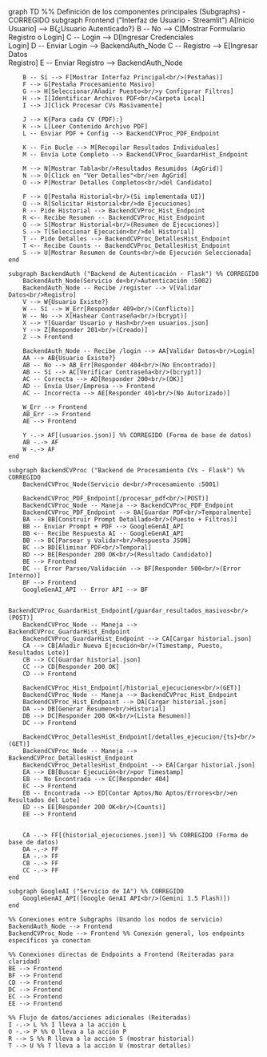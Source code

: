 graph TD
    %% Definición de los componentes principales (Subgraphs) - CORREGIDO
    subgraph Frontend ("Interfaz de Usuario - Streamlit")
        A[Inicio Usuario] --> B{¿Usuario Autenticado?}
        B -- No --> C[Mostrar Formulario<br/>Registro o Login]
        C -- Login --> D[Ingresar Credenciales<br/>Login]
        D -- Enviar Login --> BackendAuth_Node
        C -- Registro --> E[Ingresar Datos<br/>Registro]
        E -- Enviar Registro --> BackendAuth_Node

        B -- Sí --> F[Mostrar Interfaz Principal<br/>(Pestañas)]
        F --> G[Pestaña Procesamiento Masivo]
        G --> H[Seleccionar/Añadir Puesto<br/>y Configurar Filtros]
        H --> I[Identificar Archivos PDF<br/>Carpeta Local]
        I --> J[Click Procesar CVs Masivamente]

        J --> K{Para cada CV (PDF):}
        K --> L[Leer Contenido Archivo PDF]
        L -- Enviar PDF + Config --> BackendCVProc_PDF_Endpoint

        K -- Fin Bucle --> M[Recopilar Resultados Individuales]
        M -- Envía Lote Completo --> BackendCVProc_GuardarHist_Endpoint

        M --> N[Mostrar Tabla<br/>Resultados Resumidos (AgGrid)]
        N --> O[Click en "Ver Detalles"<br/>en AgGrid]
        O --> P[Mostrar Detalles Completos<br/>del Candidato]

        F --> Q[Pestaña Historial<br/>(Si implementada UI)]
        Q --> R[Solicitar Historial<br/>de Ejecuciones]
        R -- Pide Historial --> BackendCVProc_Hist_Endpoint
        R <-- Recibe Resumen -- BackendCVProc_Hist_Endpoint
        Q --> S[Mostrar Historial<br/>(Resumen de Ejecuciones)]
        S --> T[Seleccionar Ejecución<br/>del Historial]
        T -- Pide Detalles --> BackendCVProc_DetallesHist_Endpoint
        T <-- Recibe Counts -- BackendCVProc_DetallesHist_Endpoint
        S --> U[Mostrar Resumen de Counts<br/>de Ejecución Seleccionada]
    end

    subgraph BackendAuth ("Backend de Autenticación - Flask") %% CORREGIDO
        BackendAuth_Node(Servicio de<br/>Autenticación :5002)
        BackendAuth_Node -- Recibe /register --> V[Validar Datos<br/>Registro]
        V --> W{Usuario Existe?}
        W -- Sí --> W_Err[Responder 409<br/>(Conflicto)]
        W -- No --> X[Hashear Contraseña<br/>(bcrypt)]
        X --> Y[Guardar Usuario y Hash<br/>en usuarios.json]
        Y --> Z[Responder 201<br/>(Creado)]
        Z --> Frontend

        BackendAuth_Node -- Recibe /login --> AA[Validar Datos<br/>Login]
        AA --> AB{Usuario Existe?}
        AB -- No --> AB_Err[Responder 404<br/>(No Encontrado)]
        AB -- Sí --> AC[Verificar Contraseña<br/>(bcrypt)]
        AC -- Correcta --> AD[Responder 200<br/>(OK)]
        AD -- Envía User/Empresa --> Frontend
        AC -- Incorrecta --> AE[Responder 401<br/>(No Autorizado)]

        W_Err --> Frontend
        AB_Err --> Frontend
        AE --> Frontend

        Y -.-> AF[(usuarios.json)] %% CORREGIDO (Forma de base de datos)
        AB -.-> AF
        W -.-> AF
    end

    subgraph BackendCVProc ("Backend de Procesamiento CVs - Flask") %% CORREGIDO
        BackendCVProc_Node(Servicio de<br/>Procesamiento :5001)

        BackendCVProc_PDF_Endpoint[/procesar_pdf<br/>(POST)]
        BackendCVProc_Node -- Maneja --> BackendCVProc_PDF_Endpoint
        BackendCVProc_PDF_Endpoint --> BA[Guardar PDF<br/>Temporalmente]
        BA --> BB[Construir Prompt Detallado<br/>(Puesto + Filtros)]
        BB -- Enviar Prompt + PDF --> GoogleGenAI_API
        BB <-- Recibe Respuesta AI -- GoogleGenAI_API
        BB --> BC[Parsear y Validar<br/>Respuesta JSON]
        BC --> BD[Eliminar PDF<br/>Temporal]
        BD --> BE[Responder 200 OK<br/>(Resultado Candidato)]
        BE --> Frontend
        BC -- Error Parseo/Validación --> BF[Responder 500<br/>(Error Interno)]
        BF --> Frontend
        GoogleGenAI_API -- Error API --> BF

        BackendCVProc_GuardarHist_Endpoint[/guardar_resultados_masivos<br/>(POST)]
        BackendCVProc_Node -- Maneja --> BackendCVProc_GuardarHist_Endpoint
        BackendCVProc_GuardarHist_Endpoint --> CA[Cargar historial.json]
        CA --> CB[Añadir Nueva Ejecución<br/>(Timestamp, Puesto, Resultados Lote)]
        CB --> CC[Guardar historial.json]
        CC --> CD[Responder 200 OK]
        CD --> Frontend

        BackendCVProc_Hist_Endpoint[/historial_ejecuciones<br/>(GET)]
        BackendCVProc_Node -- Maneja --> BackendCVProc_Hist_Endpoint
        BackendCVProc_Hist_Endpoint --> DA[Cargar historial.json]
        DA --> DB[Generar Resumen<br/>Historial]
        DB --> DC[Responder 200 OK<br/>(Lista Resumen)]
        DC --> Frontend

        BackendCVProc_DetallesHist_Endpoint[/detalles_ejecucion/{ts}<br/>(GET)]
        BackendCVProc_Node -- Maneja --> BackendCVProc_DetallesHist_Endpoint
        BackendCVProc_DetallesHist_Endpoint --> EA[Cargar historial.json]
        EA --> EB[Buscar Ejecución<br/>por Timestamp]
        EB -- No Encontrada --> EC[Responder 404]
        EC --> Frontend
        EB -- Encontrada --> ED[Contar Aptos/No Aptos/Errores<br/>en Resultados del Lote]
        ED --> EE[Responder 200 OK<br/>(Counts)]
        EE --> Frontend


        CA -.-> FF[(historial_ejecuciones.json)] %% CORREGIDO (Forma de base de datos)
        DA -.-> FF
        EA -.-> FF
        CB -.-> FF
        CC -.-> FF
    end

    subgraph GoogleAI ("Servicio de IA") %% CORREGIDO
        GoogleGenAI_API([Google GenAI API<br/>(Gemini 1.5 Flash)])
    end

    %% Conexiones entre Subgraphs (Usando los nodos de servicio)
    BackendAuth_Node --> Frontend
    BackendCVProc_Node --> Frontend %% Conexión general, los endpoints específicos ya conectan

    %% Conexiones directas de Endpoints a Frontend (Reiteradas para claridad)
    BE --> Frontend
    BF --> Frontend
    CD --> Frontend
    DC --> Frontend
    EC --> Frontend
    EE --> Frontend

    %% Flujo de datos/acciones adicionales (Reiteradas)
    I -.-> L %% I lleva a la acción L
    O -.-> P %% O lleva a la acción P
    R --> S %% R lleva a la acción S (mostrar historial)
    T --> U %% T lleva a la acción U (mostrar detalles)
